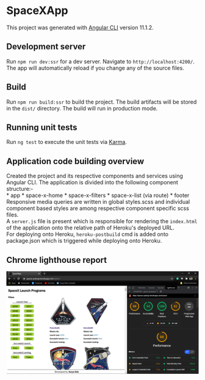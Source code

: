 # SpaceXApp

This project was generated with [Angular CLI](https://github.com/angular/angular-cli) version 11.1.2.

## Development server

Run `npm run dev:ssr` for a dev server. Navigate to `http://localhost:4200/`. The app will automatically reload if you change any of the source files.

## Build

Run `npm run build:ssr` to build the project. The build artifacts will be stored in the `dist/` directory. The build will run in production mode.

## Running unit tests

Run `ng test` to execute the unit tests via [Karma](https://karma-runner.github.io).

## Application code building overview

Created the project and its respective components and services using Angular CLI. The application is divided into the following component structure:-<br/>
    * app
        * space-x-home
            * space-x-filters
            * space-x-list (via route)
        * footer
Responsive media queries are written in global styles.scss and individual component based styles are among respective component specific scss files.<br/>
A `server.js` file is present which is responsible for rendering the `index.html` of the application onto the relative path of Heroku's deployed URL.<br/>
For deploying onto Heroku, `heroku-postbuild` cmd is added onto package.json which is triggered while deploying onto Heroku.

## Chrome lighthouse report

![Chrome lighthouse report](spacex_pubsap_lighthouse_report.PNG?raw=true)